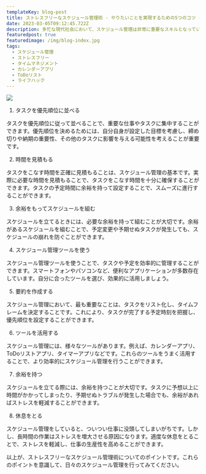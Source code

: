 ```yaml
---
templateKey: blog-post
title: ストレスフリーなスケジュール管理術 - やりたいことを実現するための5つのコツ -
date: 2023-03-05T09:12:45.722Z
description: 多忙な現代社会において、スケジュール管理は非常に重要なスキルとなっています。しかし、スケジュールが多すぎたり、予定が思い通りに進まなかったりすると、ストレスがたまります。本記事では、ストレスフリーなスケジュール管理を実現するための5つのコツを紹介します。
featuredpost: true
featuredimage: /img/blog-index.jpg
tags:
  - スケジュール管理
  - ストレスフリー
  - タイムマネジメント
  - カレンダーアプリ
  - ToDoリスト
  - ライフハック
---
```

![](/img/blog-index.jpg)

1. タスクを優先順位に並べる

タスクを優先順位に従って並べることで、重要な仕事やタスクに集中することができます。優先順位を決めるためには、自分自身が設定した目標を考慮し、締め切りや納期の重要性、その他のタスクに影響を与える可能性を考えることが重要です。

2. 時間を見積もる

タスクをこなす時間を正確に見積もることは、スケジュール管理の基本です。実際に必要な時間を見積もることで、タスクをこなす時間を十分に確保することができます。タスクの予定時間に余裕を持って設定することで、スムーズに進行することができます。

3. 余裕をもってスケジュールを組む

スケジュールを立てるときには、必要な余裕を持って組むことが大切です。余裕があるスケジュールを組むことで、予定変更や予期せぬタスクが発生しても、スケジュールの崩れを防ぐことができます。

4. スケジュール管理ツールを使う

スケジュール管理ツールを使うことで、タスクや予定を効率的に管理することができます。スマートフォンやパソコンなど、便利なアプリケーションが多数存在しています。自分に合ったツールを選び、効果的に活用しましょう。

5. 要約を作成する

スケジュール管理において、最も重要なことは、タスクをリスト化し、タイムフレームを決定することです。これにより、タスクが完了する予定時刻を把握し、優先順位を設定することができます。

6. ツールを活用する 

スケジュール管理には、様々なツールがあります。例えば、カレンダーアプリ、ToDoリストアプリ、タイマーアプリなどです。これらのツールをうまく活用することで、より効率的にスケジュール管理を行うことができます。

7. 余裕を持つ

スケジュールを立てる際には、余裕を持つことが大切です。タスクに予想以上に時間がかかってしまったり、予期せぬトラブルが発生した場合でも、余裕があればストレスを軽減することができます。

8. 休息をとる

スケジュール管理をしていると、ついつい仕事に没頭してしまいがちです。しかし、長時間の作業はストレスを増大させる原因になります。適度な休息をとることで、ストレスを軽減し、仕事の生産性を高めることができます。

以上が、ストレスフリーなスケジュール管理術についてのポイントです。これらのポイントを意識して、日々のスケジュール管理を行ってみてください。